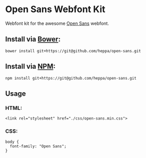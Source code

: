 # Open Sans Webfont Kit

Webfont kit for the awesome [Open Sans](http://www.google.com/fonts/specimen/Open+Sans) webfont.

## Install via [Bower](http://bower.io):

    bower install git+https://git@github.com/heppa/open-sans.git

## Install via [NPM](https://www.npmjs.com/):

    npm install git+https://git@github.com/heppa/open-sans.git

## Usage
### HTML:

    <link rel="stylesheet" href="./css/open-sans.min.css">

### CSS:

    body {
      font-family: "Open Sans";
    }
